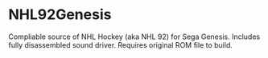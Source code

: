 # NHL92Genesis
Compliable source of NHL Hockey (aka NHL 92) for Sega Genesis. Includes fully disassembled sound driver. Requires original ROM file to build.
